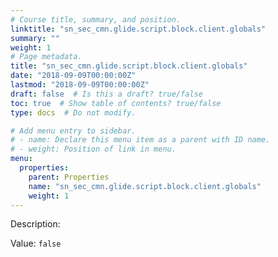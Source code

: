 ```yaml
---
# Course title, summary, and position.
linktitle: "sn_sec_cmn.glide.script.block.client.globals"
summary: ""
weight: 1
# Page metadata.
title: "sn_sec_cmn.glide.script.block.client.globals"
date: "2018-09-09T00:00:00Z"
lastmod: "2018-09-09T00:00:00Z"
draft: false  # Is this a draft? true/false
toc: true  # Show table of contents? true/false
type: docs  # Do not modify.

# Add menu entry to sidebar.
# - name: Declare this menu item as a parent with ID name.
# - weight: Position of link in menu.
menu:
  properties:
    parent: Properties
    name: "sn_sec_cmn.glide.script.block.client.globals"
    weight: 1
---
```


Description: 


Value: `false`